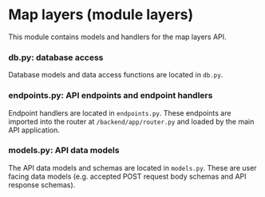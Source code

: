 # Map layers (module layers)

This module contains models and handlers for the map layers API.

### db.py: database access

Database models and data access functions are located in `db.py`.

### endpoints.py: API endpoints and endpoint handlers

Endpoint handlers are located in `endpoints.py`.
These endpoints are imported into the router at `/backend/app/router.py` and loaded by the main API application.

### models.py: API data models

The API data models and schemas are located in `models.py`. These are user facing data models (e.g. accepted POST request body schemas
and API response schemas).

